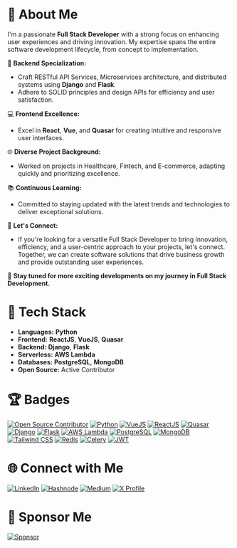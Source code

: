 # 👋 About Me

I'm a passionate **Full Stack Developer** with a strong focus on enhancing user experiences and driving innovation. My expertise spans the entire software development lifecycle, from concept to implementation.

🚀 **Backend Specialization:**
- Craft RESTful API Services, Microservices architecture, and distributed systems using **Django** and **Flask**.
- Adhere to SOLID principles and design APIs for efficiency and user satisfaction.

💻 **Frontend Excellence:**
- Excel in **React**, **Vue**, and **Quasar** for creating intuitive and responsive user interfaces.

🌐 **Diverse Project Background:**
- Worked on projects in Healthcare, Fintech, and E-commerce, adapting quickly and prioritizing excellence.

📚 **Continuous Learning:**
- Committed to staying updated with the latest trends and technologies to deliver exceptional solutions.

🤝 **Let's Connect:**
- If you're looking for a versatile Full Stack Developer to bring innovation, efficiency, and a user-centric approach to your projects, let's connect. Together, we can create software solutions that drive business growth and provide outstanding user experiences.

🚀 **Stay tuned for more exciting developments on my journey in Full Stack Development.**

# 🚀 Tech Stack

- **Languages:** **Python**
- **Frontend:** **ReactJS**, **VueJS**, **Quasar**
- **Backend:** **Django**, **Flask**
- **Serverless:** **AWS Lambda**
- **Databases:** **PostgreSQL**, **MongoDB**
- **Open Source:** Active Contributor

# 🏆 Badges

[![Open Source Contributor](https://img.shields.io/badge/Open%20Source-Contributor-green?style=flat-square&logo=github)](https://github.com/mohitransubhe-supernatural/quasar-template)
[![Python](https://img.shields.io/badge/Python-blue?style=flat-square&logo=python)](https://www.python.org/)
[![VueJS](https://img.shields.io/badge/VueJS-brightgreen?style=flat-square&logo=vue.js)](https://vuejs.org/)
[![ReactJS](https://img.shields.io/badge/ReactJS-blue?style=flat-square&logo=react)](https://reactjs.org/)
[![Quasar](https://img.shields.io/badge/Quasar-success?style=flat-square&logo=quasar)](https://quasar.dev/)
[![Django](https://img.shields.io/badge/Django-green?style=flat-square&logo=django)](https://www.djangoproject.com/)
[![Flask](https://img.shields.io/badge/Flask-lightgrey?style=flat-square&logo=flask)](https://flask.palletsprojects.com/)
[![AWS Lambda](https://img.shields.io/badge/AWS%20Lambda-orange?style=flat-square&logo=amazon-aws)](https://aws.amazon.com/lambda/)
[![PostgreSQL](https://img.shields.io/badge/PostgreSQL-blue?style=flat-square&logo=postgresql)](https://www.postgresql.org/)
[![MongoDB](https://img.shields.io/badge/MongoDB-green?style=flat-square&logo=mongodb)](https://www.mongodb.com/)
[![Tailwind CSS](https://img.shields.io/badge/Tailwind%20CSS-Light%20Blue?style=flat-square&logo=tailwind-css&logoColor=white)](https://tailwindcss.com/)
[![Redis](https://img.shields.io/badge/Redis-Red?style=flat-square&logo=redis&logoColor=white)](https://redis.io/)
[![Celery](https://img.shields.io/badge/Celery-Green?style=flat-square&logo=celery&logoColor=white)](https://docs.celeryproject.org/en/stable/)
[![JWT](https://img.shields.io/badge/JWT-Orange?style=flat-square&logo=json-web-tokens&logoColor=white)](https://jwt.io/)

# 🌐 Connect with Me

[![LinkedIn](https://img.shields.io/badge/LinkedIn-Connect-blue?style=flat-square&logo=linkedin)](https://www.linkedin.com/in/mohit-ransubhe)
[![Hashnode](https://img.shields.io/badge/Hashnode-Follow-2962ff?style=flat-square&logo=hashnode&logoColor=white)](https://hashnode.com/@ransubhemohit)
[![Medium](https://img.shields.io/badge/Medium-Follow-12100e?style=flat-square&logo=medium&logoColor=white)](https://medium.com/@ransubhemohit31)
[![X Profile](https://img.shields.io/badge/X-Profile-orange?style=flat-square&logo=x)](https://twitter.com/MohitRansubhe)

# 🌟 Sponsor Me

[![Sponsor](https://img.shields.io/badge/Sponsor-Donate-fafbfc?style=flat-square&logo=github-sponsors)](https://github.com/sponsors/mohitransubhe-supernatural)
